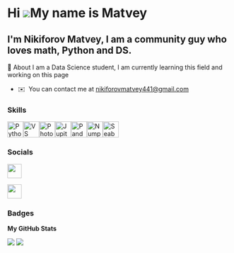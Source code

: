 
Hi ![](https://user-images.githubusercontent.com/18350557/176309783-0785949b-9127-417c-8b55-ab5a4333674e.gif)My name is Matvey
==============================================================================================================================

I'm Nikiforov Matvey, I am a community guy who loves math, Python and DS.
-------------------------------------------------------------------------

🧐 About I am a Data Science student, I am currently learning this field and working on this page

* ✉️  You can contact me at [nikiforovmatvey441@gmail.com](mailto:nikiforovmatvey441@gmail.com)

### Skills


<p align="left">
<a href="https://www.python.org/" target="_blank" rel="noreferrer"><img src="https://raw.githubusercontent.com/danielcranney/readme-generator/main/public/icons/skills/python-colored.svg" width="36" height="36" alt="Python" /></a><a href="https://code.visualstudio.com/" target="_blank" rel="noreferrer"><img src="https://raw.githubusercontent.com/danielcranney/readme-generator/main/public/icons/skills/visualstudiocode.svg" width="36" height="36" alt="VS Code" /></a><a href="https://www.adobe.com/uk/products/photoshop.html" target="_blank" rel="noreferrer"><img src="https://raw.githubusercontent.com/danielcranney/readme-generator/main/public/icons/skills/photoshop-colored.svg" width="36" height="36" alt="Photoshop" /></a><a href="https://jupyter.org/" target="_blank" rel="noreferrer"><img src="https://upload.wikimedia.org/wikipedia/commons/thumb/3/38/Jupyter_logo.svg/1200px-Jupyter_logo.svg.png" width="36" height="36" alt="JupiterNotebook" /></a><a href="https://pandas.pydata.org/" target="_blank" rel="noreferrer"><img src="https://cdn.worldvectorlogo.com/logos/pandas.svg" width="36" height="36" alt="Pandas" /></a><a href="https://numpy.org/" target="_blank" rel="noreferrer"><img src="https://cdn.worldvectorlogo.com/logos/numpy-1.svg" width="36" height="36" alt="Numpy" /></a><a href="https://seaborn.pydata.org/#" target="_blank" rel="noreferrer"><img src="https://cdn.worldvectorlogo.com/logos/seaborn-1.svg" width="36" height="36" alt="Seaborn" /></a>
</p>


### Socials

<p align="left"> <a href="https://www.github.com/https://github.com/MatveyNikiforov" target="_blank" rel="noreferrer"> <picture> <source media="(prefers-color-scheme: dark)" srcset="https://raw.githubusercontent.com/danielcranney/readme-generator/main/public/icons/socials/github-dark.svg" /> <source media="(prefers-color-scheme: light)" srcset="https://raw.githubusercontent.com/danielcranney/readme-generator/main/public/icons/socials/github.svg" /> <img src="https://raw.githubusercontent.com/danielcranney/readme-generator/main/public/icons/socials/github.svg" width="32" height="32" /> </picture> </a></p><p align="left"> <a href="t.me/hurmalode" target="_blank" rel="noreferrer"><img src="https://cdn.worldvectorlogo.com/logos/telegram.svg" width="32" height="32" /> </picture> </a></p>

### Badges

<b>My GitHub Stats</b>

![](http://github-profile-summary-cards.vercel.app/api/cards/profile-details?username=MatveyNikiforov&theme=radical)
![](http://github-profile-summary-cards.vercel.app/api/cards/stats?username=MatveyNikiforov&theme=radical)
